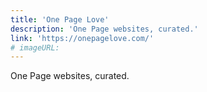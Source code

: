```yaml
---
title: 'One Page Love'
description: 'One Page websites, curated.'
link: 'https://onepagelove.com/'
# imageURL:
---
```

One Page websites, curated.